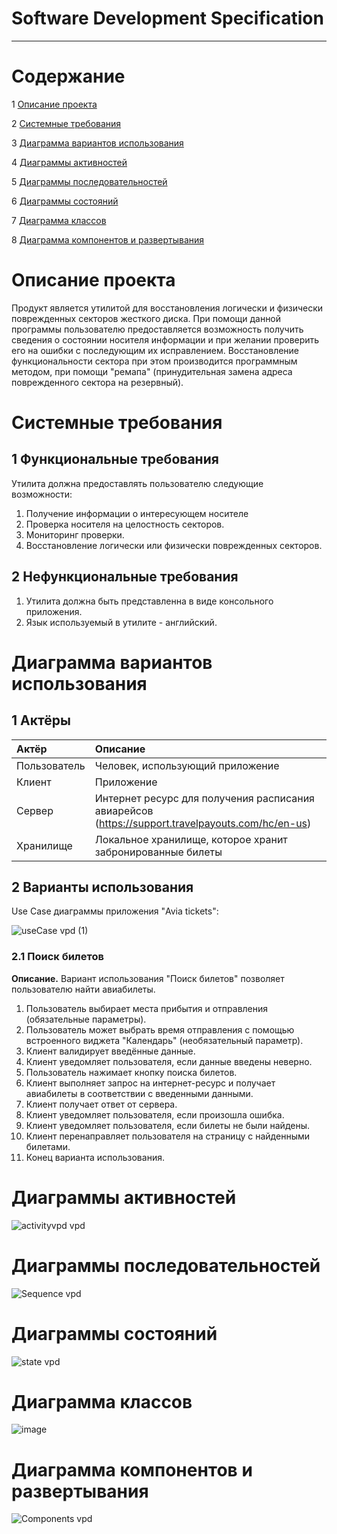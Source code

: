 ﻿# Software Development Specification
---

# Содержание
1 [Описание проекта](#описание-проекта)

2 [Системные требования](#системные-требования)

3 [Диаграмма вариантов использования](#диаграмма-вариантов-использования)  

4 [Диаграммы активностей](#диаграммы-активностей)  

5 [Диаграммы последовательностей](#диаграммы-последовательностей)

6 [Диаграммы состояний](#диаграммы-состояний)  

7 [Диаграмма классов](#диаграмма-классов)  

8 [Диаграмма компонентов и развертывания](#диаграмма-компонентов-и-развертывания)

# Описание проекта

Продукт является утилитой для восстановления логически и физически поврежденных секторов жесткого диска. При помощи данной программы пользователю предоставляется возможность получить сведения о состоянии носителя информации и при желании проверить его на ошибки с последующим их исправлением. Восстановление функциональности сектора при этом производится программным методом, при помощи "ремапа" (принудительная замена адреса поврежденного сектора на резервный).

# Системные требования

## 1 Функциональные требования
Утилита должна предоставлять пользователю следующие возможности:
1. Получение информации о интересующем носителе
2. Проверка носителя на целостность секторов.
3. Мониторинг проверки.
4. Восстановление логически или физически поврежденных секторов.

## 2 Нефункциональные требования
1. Утилита должна быть представленна в виде консольного приложения.
2. Язык используемый в утилите - английский.

# Диаграмма вариантов использования

## 1 Актёры

| Актёр        | Описание                                                                                         |
| :----------- | :----------------------------------------------------------------------------------------------- |
| Пользователь | Человек, использующий приложение                                                                 |
| Клиент       | Приложение                                                                                       |
| Сервер       | Интернет ресурс для получения расписания авиарейсов (https://support.travelpayouts.com/hc/en-us) |
| Хранилище    | Локальное хранилище, которое хранит забронированные билеты                                       |

## 2 Варианты использования

Use Case диаграммы приложения "Avia tickets":

![useCase vpd (1)](https://user-images.githubusercontent.com/68506750/203756617-b03207af-a13b-415a-bdd6-ea0c16c8ea27.jpg)

### 2.1 Поиск билетов

**Описание.** Вариант использования "Поиск билетов" позволяет пользователю найти авиабилеты.

1. Пользователь выбирает места прибытия и отправления (обязательные параметры).
2. Пользователь может выбрать время отправления с помощью встроенного виджета "Календарь" (необязательный параметр).
4. Клиент валидирует введённые данные.
5. Клиент уведомляет пользователя, если данные введены неверно.
6. Пользователь нажимает кнопку поиска билетов.
7. Клиент выполняет запрос на интернет-ресурс и получает авиабилеты в соответствии с введенными данными.
8. Клиент получает ответ от сервера.
9. Клиент уведомляет пользователя, если произошла ошибка.
10. Клиент уведомляет пользователя, если билеты не были найдены.
11. Клиент перенаправляет пользователя на страницу с найденными билетами.
12. Конец варианта использования.

# Диаграммы активностей

![activityvpd vpd](https://user-images.githubusercontent.com/68506750/203758042-6a535b62-57a5-4810-a9a5-0845e737eb73.jpg)

# Диаграммы последовательностей

![Sequence vpd](https://user-images.githubusercontent.com/68506750/203759821-1f36aae1-90fb-4d01-b588-74d6f66b28f1.jpg)

# Диаграммы состояний

![state vpd](https://user-images.githubusercontent.com/68506750/203758654-86e1995f-23cf-468e-96fe-70dbedfa0467.jpg)

# Диаграмма классов

![image](https://user-images.githubusercontent.com/68506750/203620951-e569945c-bac2-4664-8c40-03aef58b6d51.png)

# Диаграмма компонентов и развертывания

![Components vpd](https://user-images.githubusercontent.com/68506750/203618941-fe10814e-f342-4b14-a4cb-2b9b29123988.jpg)
